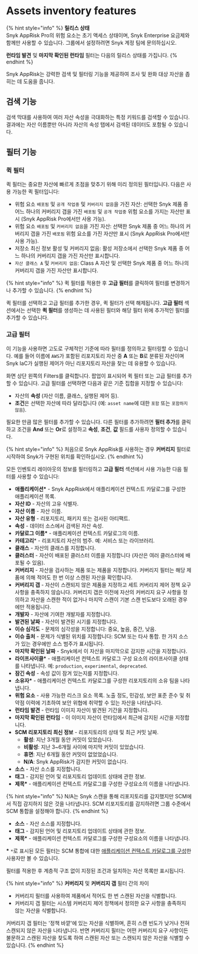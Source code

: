# Assets inventory features

{% hint style="info" %}
**릴리스 상태**\
Snyk AppRisk Pro의 위험 요소는 초기 액세스 상태이며, Snyk Enterprise 요금제와 함께만 사용할 수 있습니다. 그룹에서 설정하려면 Snyk 계정 팀에 문의하십시오.

**런타임 발견** 및 **마지막 확인된 런타임** 필터는 다음의 릴리스 상태를 가집니다.
{% endhint %}

Snyk AppRisk는 강력한 검색 및 필터링 기능을 제공하여 조사 및 완화 대상 자산을 좁히는 데 도움을 줍니다.

## 검색 기능

검색 막대를 사용하여 여러 자산 속성을 극대화하는 특정 키워드를 검색할 수 있습니다. 결과에는 자산 이름뿐만 아니라 자산의 속성 탭에서 검색된 데이터도 포함될 수 있습니다.

## 필터 기능

### 퀵 필터

퀵 필터는 중요한 자산에 빠르게 초점을 맞추기 위해 미리 정의된 필터입니다. 다음은 사용 가능한 퀵 필터입니다:

* 위험 요소 `배포됨` 및 `공개 작업중` 및 `커버리지 없음`을 가진 자산: 선택한 Snyk 제품 중 어느 하나의 커버리지 갭을 가진 `배포됨` 및 `공개 작업중` 위험 요소를 가지는 자산만 표시 (Snyk AppRisk Pro에서만 사용 가능).
* 위험 요소 `배포됨` 및 `커버리지 없음`을 가진 자산: 선택한 Snyk 제품 중 어느 하나의 커버리지 갭을 가진 `배포됨` 위험 요소를 가진 자산만 표시 (Snyk AppRisk Pro에서만 사용 가능).
* 저장소 최신 정보 활성 및 커버리지 없음: 활성 저장소에서 선택한 Snyk 제품 중 어느 하나의 커버리지 갭을 가진 자산만 표시합니다.
* `자산 클래스 A` 및 `커버리지 없음`: Class A 자산 및 선택한 Snyk 제품 중 어느 하나의 커버리지 갭을 가진 자산만 표시합니다.

{% hint style="info" %}
퀵 필터를 적용한 후 **고급 필터**를 클릭하여 필터를 변경하거나 추가할 수 있습니다.
{% endhint %}

퀵 필터를 선택하고 고급 필터를 추가한 경우, 퀵 필터가 선택 해제됩니다. **고급 필터** 섹션에서는 선택한 **퀵 필터**를 생성하는 데 사용된 필터와 해당 필터 위에 추가적인 필터를 추가할 수 있습니다.

### 고급 필터

이 기능을 사용하면 고도로 구체적인 기준에 따라 필터를 정의하고 필터링할 수 있습니다. 예를 들어 이름에 `AWS`가 포함된 리포지토리 자산 중 **A** 또는 **B**로 분류된 자산이며 Snyk IaC가 실행된 제어가 아닌 리포지토리 자산을 찾는 데 유용할 수 있습니다.

화면 상단 왼쪽의 Filters를 클릭합니다. 팝업이 표시되어 퀵 필터 또는 고급 필터를 추가할 수 있습니다. 고급 필터를 선택하면 다음과 같은 기준 집합을 지정할 수 있습니다:

* 자산의 **속성** (자산 이름, 클래스, 실행된 제어 등).
* **조건**은 선택한 자산에 따라 달라집니다 (예: `asset name`에 대한 `포함` 또는 `포함하지 않음`).

필요한 만큼 많은 필터를 추가할 수 있습니다. 다른 필터를 추가하려면 **필터 추가**를 클릭하고 조건을 **And** 또는 **Or**로 설정하고 **속성**, **조건**, **값** 필드를 사용자 정의할 수 있습니다.

{% hint style="info" %}
처음으로 Snyk AppRisk를 사용하는 경우 **커버리지** 필터로 시작하여 Snyk가 구현된 위치를 확인하십시오.
{% endhint %}

모든 인벤토리 레이아웃의 정보를 필터링하고 **고급 필터** 섹션에서 사용 가능한 다음 필터를 사용할 수 있습니다:

* **애플리케이션\*** - Snyk AppRisk에서 애플리케이션 컨텍스트 카달로그를 구성한 애플리케이션 목록.
* **자산 ID** - 자산의 고유 식별자.
* **자산 이름** - 자산 이름.
* **자산 유형** - 리포지토리, 패키지 또는 검사된 아티팩트.
* **속성** - 데이터 소스에서 검색된 자산 속성.
* **카달로그 이름\*** - 애플리케이션 컨텍스트 카달로그의 이름.
* **카테고리**\* - 리포지토리 자산의 범주. 예: 서비스 또는 라이브러리.
* **클래스** - 자산의 클래스를 지정합니다.
* **클러스터** - 자산이 배포된 클러스터 이름을 지정합니다 (자산은 여러 클러스터에 배포될 수 있음).
* **커버리지** - 자산을 검사하는 제품 또는 제품을 지정합니다. 커버리지 필터는 해당 제품에 의해 적어도 한 번 이상 스캔된 자산을 확인합니다.
* **커버리지 갭** - 자산이 스캔되지 않은 제품을 지정하고 세트 커버리지 제어 정책 요구 사항을 충족하지 않습니다. 커버리지 갭은 이전에 자산의 커버리지 요구 사항을 정의하고 자산을 스캔한 적이 없거나 마지막 스캔이 기본 스캔 빈도보다 오래된 경우에만 적용됩니다.
* **개발자** - 자산에 기여한 개발자를 지정합니다.
* **발견된 날짜** - 자산이 발견된 시기를 지정합니다.
* **이슈 심각도** - 문제의 심각성을 지정합니다: 중요, 높음, 중간, 낮음.
* **이슈 출처** - 문제가 식별된 위치를 지정합니다: SCM 또는 타사 통합. 한 가지 소스가 있는 경우에만 소스 범주가 표시됩니다.
* **마지막 확인된 날짜** - Snyk에서 이 자산을 마지막으로 감지한 시간을 지정합니다.
* **라이프사이클\*** - 애플리케이션 컨텍스트 카달로그 구성 요소의 라이프사이클 상태를 나타냅니다. 예: `production`, `experimental`, `deprecated`.
* **잠긴 속성** - 속성 값이 잠겨 있는지를 지정합니다.
* **소유자\*** - 애플리케이션 컨텍스트 카달로그를 구성한 리포지토리의 소유 팀을 나타냅니다.
* **위험 요소** - 사용 가능한 리스크 요소 목록. 노출 정도, 민감성, 보안 표준 준수 및 취약점 이력에 기초하여 보안 위협에 취약할 수 있는 자산을 나타냅니다.
* **런타임 발견** - 런타임 이미지 자산이 발견된 기간을 지정합니다.
* **마지막 확인된 런타임** - 이 이미지 자산이 런타임에서 최근에 감지된 시간을 지정합니다.
* **SCM 리포지토리 최신 정보** - 리포지토리의 상태 및 최근 커밋 날짜.
  * **활성**: 지난 3개월 동안 커밋이 있었습니다.
  * **비활성**: 지난 3\~6개월 사이에 마지막 커밋이 있었습니다.
  * **휴면**: 지난 6개월 동안 커밋이 없었었습니다.
  * **N/A**: Snyk AppRisk가 감지한 커밋이 없습니다.
* **소스** - 자산 소스를 지정합니다.
* **태그** - 감지된 언어 및 리포지토리 업데이트 상태에 관한 정보.
* **제목\*** - 애플리케이션 컨텍스트 카달로그를 구성한 구성요소의 이름을 나타냅니다.

{% hint style="info" %}
N/A는 Snyk 스캔을 통해 리포지토리를 감지했지만 SCM에서 직접 감지하지 않은 것을 나타냅니다. SCM 리포지토리를 감지하려면 그룹 수준에서 SCM 통합을 설정해야 합니다.
{% endhint %}

* **소스** - 자산 소스를 지정합니다.
* **태그** - 감지된 언어 및 리포지토리 업데이트 상태에 관한 정보.
* **제목\*** - 애플리케이션 컨텍스트 카달로그를 구성한 구성요소의 이름을 나타냅니다.

**\*** `*`로 표시된 모든 필터는 SCM 통합에 대한 [애플리케이션 컨텍스트 카달로그를 구성](../scm-ide-and-ci-cd-integrations/snyk-scm-integrations/application-context-for-scm-integrations/)한 사용자만 볼 수 있습니다.

필터를 적용한 후 계층적 구조 없이 지정된 조건과 일치하는 자산 목록만 표시됩니다.

{% hint style="info" %}
**커버리지** 및 **커버리지 갭** 필터 간의 차이

* 커버리지 필터를 사용하여 제품에서 적어도 한 번 스캔된 자산을 식별합니다.
* 커버리지 갭 필터는 시스템 커버리지 제어 정책에서 정의한 요구 사항을 충족하지 않는 자산을 식별합니다.

커버리지 갭 필터는 '정책 바깥'에 있는 자산을 식별하며, 흔히 스캔 빈도가 낮거나 전혀 스캔되지 않은 자산을 나타냅니다. 반면 커버리지 필터는 어떤 커버리지 요구 사항이든 불문하고 스캔된 자산을 찾도록 하여 스캔된 자산 또는 스캔되지 않은 자산을 식별할 수 있습니다.
{% endhint %}
